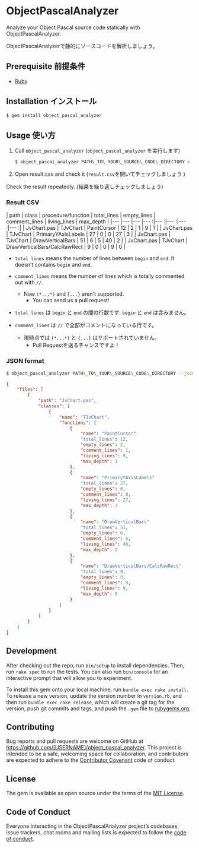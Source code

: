 # ObjectPascalAnalyzer

Analyze your Object Pascal source code statically with ObjectPascalAnalyzer.

ObjectPascalAnalyzerで静的にソースコードを解析しましょう。


## Prerequisite 前提条件

- [Ruby](https://www.ruby-lang.org/ja/downloads/)


## Installation インストール

```bash
$ gem install object_pascal_analyzer
```

## Usage 使い方

1. Call `object_pascal_analyzer` (`object_pascal_analyzer` を実行します)
    ```bash
    $ object_pascal_analyzer PATH\_TO\_YOUR\_SOURCE\_CODE\_DIRECTORY > result.csv
    ```
1. Open result.csv and check it (`result.csv`を開いてチェックしましょう )

Check the result repeatedly. (結果を繰り返しチェックしましょう)

### Result CSV

| path          | class           | procedure/function | total\_lines | empty\_lines | comment\_lines | living\_lines  | max\_depth |
|---            |---              |---                 |---          :|---          :|---            :|---            :|---        :|
| JvChart.pas   | TJvChart        | PaintCursor        | 12           | 2            | 1              | 9              | 1          |
| JvChart.pas   | TJvChart        | PrimaryYAxisLabels | 27           | 0            | 0              | 27             | 3          |
| JvChart.pas   | TJvChart        | DrawVerticalBars   | 51           | 6            | 5              | 40             | 2          |
| JvChart.pas   | TJvChart        | DrawVerticalBars/CalcRawRect | 9  | 0            | 0              |  9             | 0          |


- `total lines` means the number of lines between `begin` and `end`. It doesn't contains `begin` and `end`.
- `comment_lines` means the number of lines which is totally commented out with `//`.
    - Now `(*...*)` and `{...}` aren't supported.
        - You can send us a pull request!


- `total lines` は `begin` と `end` の間の行数です. `begin` と `end` は含みません。
- `comment_lines` は `//` で全部がコメントになっている行です。
    - 現時点では `(*...*)` と `{...}` はサポートされていません。
        - Pull Requestを送るチャンスですよ！

### JSON format

```bash
$ object_pascal_analyzer PATH\_TO\_YOUR\_SOURCE\_CODE\_DIRECTORY --json  > result.json
```

```json
{
    "files": [
        {
            "path": "JvChart.pas",
            "classes": [
                {
                    "name": "TJvChart",
                    "functions": [
                        {
                            "name": "PaintCursor"
                            "total_lines": 12,
                            "empty_lines": 2,
                            "comment_lines": 1,
                            "living_lines": 9,
                            "max_depth": 1
                        },
                        {
                            "name": "PrimaryYAxisLabels"
                            "total_lines": 27,
                            "empty_lines": 0,
                            "comment_lines": 0,
                            "living_lines": 27,
                            "max_depth": 3
                        },
                        {
                            "name": "DrawVerticalBars"
                            "total_lines": 51,
                            "empty_lines": 6,
                            "comment_lines": 5,
                            "living_lines": 40,
                            "max_depth": 2
                        },
                        {
                            "name": "DrawVerticalBars/CalcRawRect"
                            "total_lines": 9,
                            "empty_lines": 0,
                            "comment_lines": 0,
                            "living_lines": 9,
                            "max_depth": 0
                        }
                    ]
                }
            ]
        }
    ]
}
```


## Development

After checking out the repo, run `bin/setup` to install dependencies. Then, run `rake spec` to run the tests. You can also run `bin/console` for an interactive prompt that will allow you to experiment.

To install this gem onto your local machine, run `bundle exec rake install`. To release a new version, update the version number in `version.rb`, and then run `bundle exec rake release`, which will create a git tag for the version, push git commits and tags, and push the `.gem` file to [rubygems.org](https://rubygems.org).

## Contributing

Bug reports and pull requests are welcome on GitHub at https://github.com/[USERNAME]/object_pascal_analyzer. This project is intended to be a safe, welcoming space for collaboration, and contributors are expected to adhere to the [Contributor Covenant](http://contributor-covenant.org) code of conduct.

## License

The gem is available as open source under the terms of the [MIT License](https://opensource.org/licenses/MIT).

## Code of Conduct

Everyone interacting in the ObjectPascalAnalyzer project’s codebases, issue trackers, chat rooms and mailing lists is expected to follow the [code of conduct](https://github.com/[USERNAME]/object_pascal_analyzer/blob/master/CODE_OF_CONDUCT.md).
